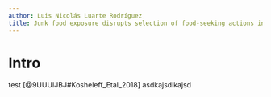 ```yaml
---
author: Luis Nicolás Luarte Rodríguez
title: Junk food exposure disrupts selection of food-seeking actions in rats
---
```



# Intro 

test [@9UUUIJBJ#Kosheleff_Etal_2018] asdkajsdlkajsd

